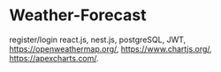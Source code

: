 # Weather-Forecast

register/login react.js, nest.js, postgreSQL, JWT, https://openweathermap.org/, https://www.chartjs.org/, https://apexcharts.com/.
